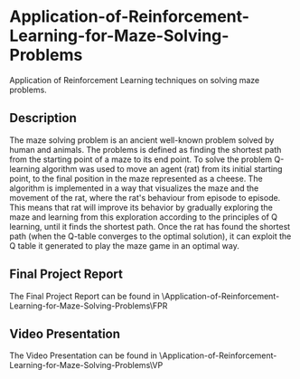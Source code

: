 # Application-of-Reinforcement-Learning-for-Maze-Solving-Problems

Application of Reinforcement Learning techniques on solving maze problems.

## Description

The maze solving problem is an ancient well-known problem solved by human and animals. The problems is defined as finding the shortest path from the starting point of a maze to its end point. To solve the problem Q-learning algorithm was used to move an agent (rat) from its initial starting point, to the final position in the maze represented as a cheese. The algorithm is implemented in a way that visualizes the maze and the movement of the rat, where the rat's behaviour from episode to episode. This means that rat will improve its behavior by gradually exploring the maze and learning from this exploration according to the principles of Q learning, until it finds the shortest path. Once the rat has found the shortest path (when the Q-table converges to the optimal solution), it can exploit the Q table it generated to play the maze game in an optimal way. 

## Final Project Report 

The Final Project Report can be found in \Application-of-Reinforcement-Learning-for-Maze-Solving-Problems\FPR

## Video Presentation

The Video Presentation can be found in \Application-of-Reinforcement-Learning-for-Maze-Solving-Problems\VP
